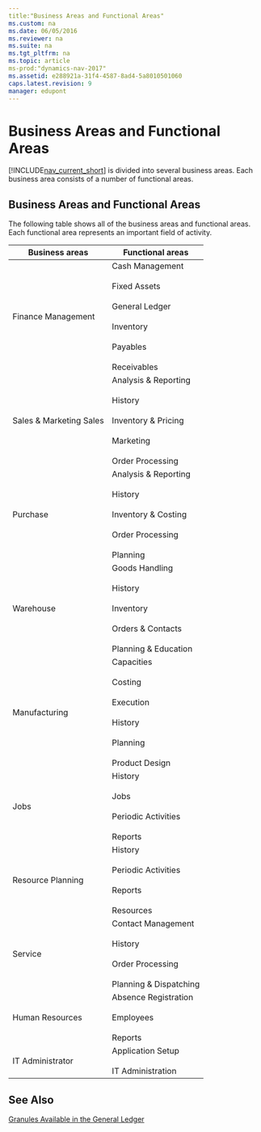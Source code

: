 ```yaml
---
title:"Business Areas and Functional Areas"
ms.custom: na
ms.date: 06/05/2016
ms.reviewer: na
ms.suite: na
ms.tgt_pltfrm: na
ms.topic: article
ms-prod:"dynamics-nav-2017"
ms.assetid: e288921a-31f4-4587-8ad4-5a8010501060
caps.latest.revision: 9
manager: edupont
---
```

# Business Areas and Functional Areas
[!INCLUDE[nav_current_short](includes/nav_current_short_md.md)] is divided into several business areas. Each business area consists of a number of functional areas.  
  
## Business Areas and Functional Areas  
 The following table shows all of the business areas and functional areas. Each functional area represents an important field of activity.  
  
|Business areas|Functional areas|  
|--------------------|----------------------|  
|Finance Management|Cash Management<br /><br /> Fixed Assets<br /><br /> General Ledger<br /><br /> Inventory<br /><br /> Payables<br /><br /> Receivables|  
|Sales & Marketing Sales|Analysis & Reporting<br /><br /> History<br /><br /> Inventory & Pricing<br /><br /> Marketing<br /><br /> Order Processing|  
|Purchase|Analysis & Reporting<br /><br /> History<br /><br /> Inventory & Costing<br /><br /> Order Processing<br /><br /> Planning|  
|Warehouse|Goods Handling<br /><br /> History<br /><br /> Inventory<br /><br /> Orders & Contacts<br /><br /> Planning & Education|  
|Manufacturing|Capacities<br /><br /> Costing<br /><br /> Execution<br /><br /> History<br /><br /> Planning<br /><br /> Product Design|  
|Jobs|History<br /><br /> Jobs<br /><br /> Periodic Activities<br /><br /> Reports|  
|Resource Planning|History<br /><br /> Periodic Activities<br /><br /> Reports<br /><br /> Resources|  
|Service|Contact Management<br /><br /> History<br /><br /> Order Processing<br /><br /> Planning & Dispatching|  
|Human Resources|Absence Registration<br /><br /> Employees<br /><br /> Reports|  
|IT Administrator|Application Setup<br /><br /> IT Administration|  
  
## See Also  
 [Granules Available in the General Ledger](Granules-Available-in-the-General-Ledger.md)